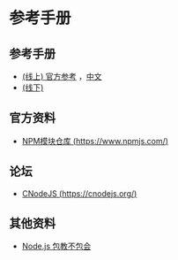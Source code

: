 # 参考手册

## 参考手册

- [(线上) 官方参考](https://nodejs.org/api/) ，[中文](http://nodejs.cn/api/)
- [(线下)]()


## 官方资料

- [NPM模块仓库 (https://www.npmjs.com/)](https://www.npmjs.com/)


## 论坛

- [CNodeJS (https://cnodejs.org/)](https://cnodejs.org/)

## 其他资料

- [Node.js 包教不包会](https://github.com/alsotang/node-lessons)

